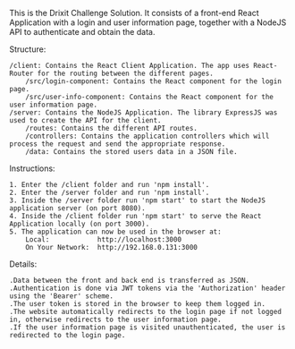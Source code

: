 This is the Drixit Challenge Solution. It consists of a front-end React Application with a login and user information page, together with a NodeJS API to authenticate and obtain the data.

Structure:
    
    /client: Contains the React Client Application. The app uses React-Router for the routing between the different pages.
        /src/login-component: Contains the React component for the login page.
        /src/user-info-component: Contains the React component for the user information page.
    /server: Contains the NodeJS Application. The library ExpressJS was used to create the API for the client.
        /routes: Contains the different API routes.
        /controllers: Contains the application controllers which will process the request and send the appropriate response.
        /data: Contains the stored users data in a JSON file.

Instructions:

    1. Enter the /client folder and run 'npm install'.
    2. Enter the /server folder and run 'npm install'.
    3. Inside the /server folder run 'npm start' to start the NodeJS application server (on port 8080).
    4. Inside the /client folder run 'npm start' to serve the React Application locally (on port 3000).
    5. The application can now be used in the browser at:
        Local:            http://localhost:3000
        On Your Network:  http://192.168.0.131:3000

Details:

    .Data between the front and back end is transferred as JSON.
    .Authentication is done via JWT tokens via the 'Authorization' header using the 'Bearer' scheme.
    .The user token is stored in the browser to keep them logged in.
    .The website automatically redirects to the login page if not logged in, otherwise redirects to the user information page.
    .If the user information page is visited unauthenticated, the user is redirected to the login page.
    

